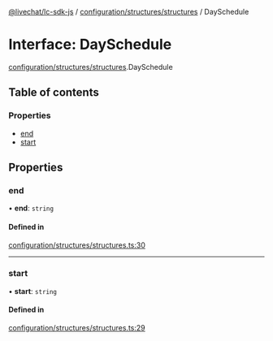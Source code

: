 [@livechat/lc-sdk-js](../README.md) / [configuration/structures/structures](../modules/configuration_structures_structures.md) / DaySchedule

# Interface: DaySchedule

[configuration/structures/structures](../modules/configuration_structures_structures.md).DaySchedule

## Table of contents

### Properties

- [end](configuration_structures_structures.DaySchedule.md#end)
- [start](configuration_structures_structures.DaySchedule.md#start)

## Properties

### end

• **end**: `string`

#### Defined in

[configuration/structures/structures.ts:30](https://github.com/livechat/lc-sdk-js/blob/a921f8a/src/configuration/structures/structures.ts#L30)

___

### start

• **start**: `string`

#### Defined in

[configuration/structures/structures.ts:29](https://github.com/livechat/lc-sdk-js/blob/a921f8a/src/configuration/structures/structures.ts#L29)
